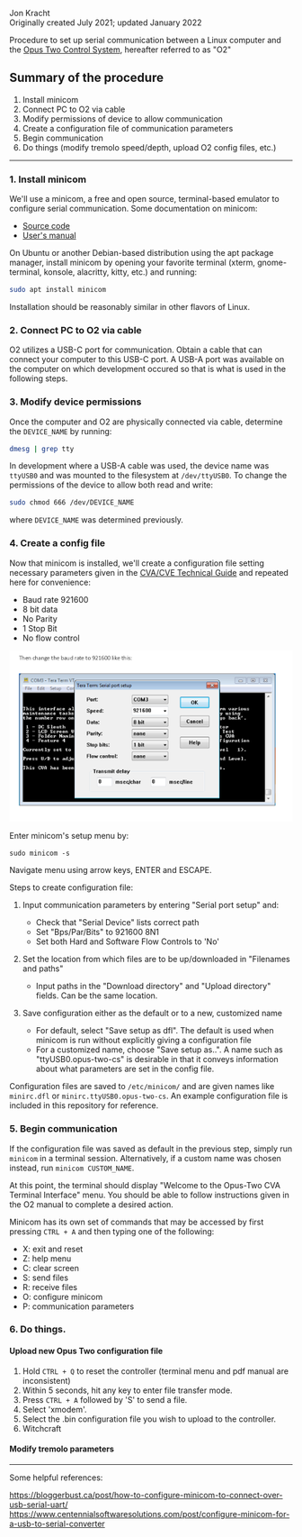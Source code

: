 Jon Kracht   
Originally created July 2021; updated January 2022


Procedure to set up serial communication between a Linux computer and the [Opus Two Control System](https://www.opustwoics.com/), hereafter referred to as "O2"



## Summary of the procedure  
1. Install minicom 
2. Connect PC to O2 via cable  
3. Modify permissions of device to allow communication  
4. Create a configuration file of communication parameters  
5. Begin communication  
6. Do things (modify tremolo speed/depth, upload O2 config files, etc.)  



---


### 1.  Install minicom


We'll use a minicom, a free and open source, terminal-based emulator to configure serial communication.  Some documentation on minicom:
* [Source code](https://salsa.debian.org/minicom-team/minicom)  
* [User's manual](https://www.man7.org/linux/man-pages/man1/minicom.1.html)

On Ubuntu or another Debian-based distribution using the apt package manager, install minicom by opening your favorite terminal (xterm, gnome-terminal, konsole, alacritty, kitty, etc.) and running:
```bash
sudo apt install minicom
```

Installation should be reasonably similar in other flavors of Linux.


### 2.  Connect PC to O2 via cable


O2 utilizes a USB-C port for communication.  Obtain a cable that can connect your computer to this USB-C port.   A USB-A port was available on the computer on which development occured so that is what is used in the following steps.



### 3.  Modify device permissions

Once the computer and O2 are physically connected via cable,  determine the `DEVICE_NAME` by running:  
```bash
dmesg | grep tty
```

In development where a USB-A cable was used, the device name was `ttyUSB0` and was mounted to the filesystem at `/dev/ttyUSB0`.
To change the permissions of the device to allow both read and write:

```BASH
sudo chmod 666 /dev/DEVICE_NAME
```
where `DEVICE_NAME` was determined previously.



### 4.  Create a config file

Now that minicom is installed, we'll create a configuration file setting necessary parameters given in the [CVA/CVE Technical Guide](https://www.opustwoics.com/s/ARM-TG-Updaters.pdf) and repeated here for convenience:
* Baud rate 921600 
* 8 bit data 
* No Parity 
* 1 Stop Bit
* No flow control

![O2-settings](/opus-two-serial-settings.png)

Enter minicom's setup menu by:
```vim
sudo minicom -s
```

Navigate menu using arrow keys, ENTER and ESCAPE.

Steps to create configuration file:
1. Input communication parameters by entering "Serial port setup" and:
    * Check that "Serial Device" lists correct path
    * Set "Bps/Par/Bits" to 921600 8N1
    * Set both Hard and Software Flow Controls to 'No'

2. Set the location from which files are to be up/downloaded in "Filenames and paths"
    * Input paths in the "Download directory" and "Upload directory" fields.  Can be the same location.

3. Save configuration either as the default or to a new, customized name
    * For default, select "Save setup as dfl". The default is used when minicom is run without explicitly giving a configuration file
    * For a customized name, choose "Save setup as..".  A name such as "ttyUSB0.opus-two-cs" is desirable in that it conveys information about what parameters are set in the config file.

Configuration files are saved to `/etc/minicom/` and are given names like `minirc.dfl` or `minirc.ttyUSB0.opus-two-cs`.  An example configuration file is included in this repository for reference.



### 5.  Begin communication


If the configuration file was saved as default in the previous step, simply run `minicom` in a terminal session.  Alternatively, if a custom name was chosen instead, run `minicom CUSTOM_NAME`.

At this point, the terminal should display "Welcome to the Opus-Two CVA Terminal Interface" menu.
You should be able to follow instructions given in the O2 manual to complete a desired action.


Minicom has its own set of commands that may be accessed by first pressing `CTRL + A` and then typing one of the following:
* X: exit and reset
* Z: help menu
* C: clear screen
* S: send files
* R: receive files
* O: configure minicom
* P: communication parameters



### 6.  Do things.

#### Upload new Opus Two configuration file
1.  Hold `CTRL + Q` to reset the controller (terminal menu and pdf manual are inconsistent)
2.  Within 5 seconds, hit any key to enter file transfer mode.
3.  Press `CTRL + A` followed by 'S' to send a file.  
4.  Select 'xmodem'.  
5.  Select the .bin configuration file you wish to upload to the controller.
6.  Witchcraft

#### Modify tremolo parameters

---


Some helpful references:

https://bloggerbust.ca/post/how-to-configure-minicom-to-connect-over-usb-serial-uart/
https://www.centennialsoftwaresolutions.com/post/configure-minicom-for-a-usb-to-serial-converter




